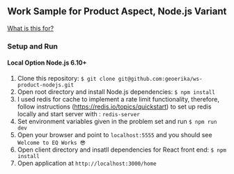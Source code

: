 Work Sample for Product Aspect, Node.js Variant
---

[What is this for?](https://github.com/EQWorks/work-samples#what-is-this)

### Setup and Run

#### Local Option Node.js 6.10+

1. Clone this repository: `$ git clone git@github.com:geoerika/ws-product-nodejs.git`
2. Open root directory and install Node.js dependencies: `$ npm install`
3. I used redis for cache to implement a rate limit functionality, therefore, follow instructions (https://redis.io/topics/quickstart) to set up redis locally and start server with : `redis-server`
3. Set environment variables given in the problem set and run `$ npm run dev`
4. Open your browser and point to `localhost:5555` and you should see `Welcome to EQ Works 😎`
5. Open client directory and insatll dependencies for React front end: `$ npm install`
6. Open application at `http://localhost:3000/home`
